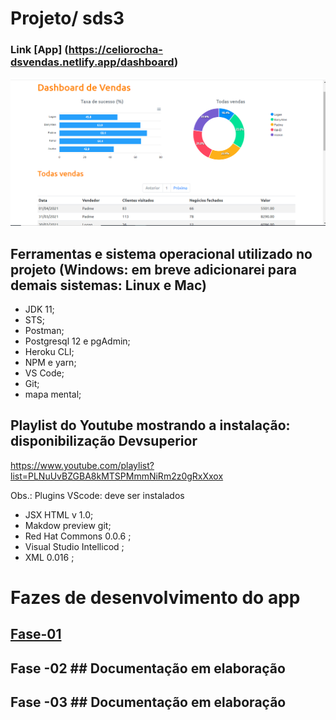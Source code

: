 # Projeto/ sds3
### Link [App] (https://celiorocha-dsvendas.netlify.app/dashboard)
![Tela App](https://github.com/CelioRochadaSilva/projeto-sds3/blob/main/tela%20app.png)

## Ferramentas e sistema operacional utilizado no projeto (Windows: em breve adicionarei para demais sistemas: Linux e Mac) 
- JDK 11;
- STS;
- Postman;
- Postgresql 12 e pgAdmin;
- Heroku CLI;
- NPM e yarn;
- VS Code;
- Git;
- mapa mental;

## Playlist do Youtube mostrando a instalação: disponibilização Devsuperior
https://www.youtube.com/playlist?list=PLNuUvBZGBA8kMTSPMmmNiRm2z0gRxXxox

Obs.: Plugins VScode: deve ser instalados
- JSX HTML v 1.0;
- Makdow preview git;
- Red Hat Commons 0.0.6 ;
- Visual Studio Intellicod ;
- XML 0.016 ;

# Fazes de desenvolvimento do app
## [Fase-01](https://github.com/CelioRochadaSilva/projeto-sds3/blob/main/faze_1.md)
## Fase -02 ## Documentação em elaboração
## Fase -03 ## Documentação em elaboração




